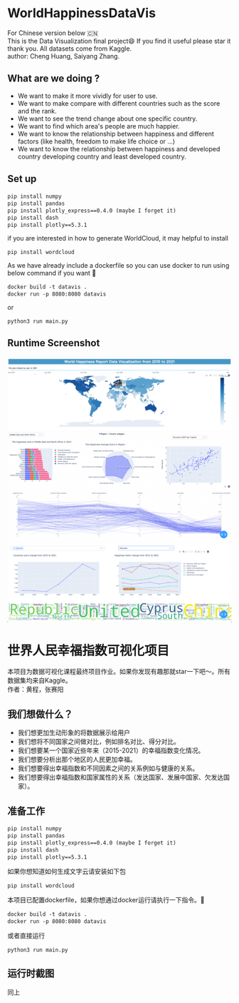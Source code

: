 # WorldHappinessDataVis
For Chinese version below :cn:  
This is the Data Visualization final project:smile:  If you find it useful please star it thank you.  All datasets come from Kaggle.  
author: Cheng Huang, Saiyang Zhang.   

## What are we doing ?
- We want to make it more vividly for user to use.
- We want to make compare with different countries such as the score and the rank.
- We want to see the trend change about one specific country.
- We want to find which area's people are much happier.
- We want to know the relationship between happiness and different factors (like health, freedom to make life choice or ...)
- We want to know the relationship between happiness and developed country developing country and least developed country.


## Set up
```
pip install numpy
pip install pandas
pip install plotly_express==0.4.0 (maybe I forget it)
pip install dash
pip install plotly==5.3.1
```
if you are interested in how to generate WorldCloud, it may helpful to install 
```
pip install wordcloud
```
As we have already include a dockerfile so you can use docker to run using below command if you want :thinking:	
```
docker build -t datavis .
docker run -p 8080:8080 datavis
```
or 
```
python3 run main.py
```

## Runtime Screenshot
![](./images/screenshot1_old.png)
![](./images/screenshot_old.png)
![](./images/screenshot3_old.png)


# 世界人民幸福指数可视化项目
本项目为数据可视化课程最终项目作业。如果你发现有趣那就star一下吧～。所有数据集均来自Kaggle。  
作者：黄程，张赛阳


## 我们想做什么？
- 我们想更加生动形象的将数据展示给用户
- 我们想将不同国家之间做对比，例如排名对比、得分对比。
- 我们想要某一个国家近些年来（2015-2021）的幸福指数变化情况。
- 我们想要分析出那个地区的人民更加幸福。
- 我们想要得出幸福指数和不同因素之间的关系例如与健康的关系。
- 我们想要得出幸福指数和国家属性的关系（发达国家、发展中国家、欠发达国家）。

## 准备工作
```
pip install numpy
pip install pandas
pip install plotly_express==0.4.0 (maybe I forget it)
pip install dash
pip install plotly==5.3.1
```
如果你想知道如何生成文字云请安装如下包
```
pip install wordcloud
```
本项目已配置dockerfile，如果你想通过docker运行请执行一下指令。:thinking:	
```
docker build -t datavis .
docker run -p 8080:8080 datavis
```
或者直接运行
```
python3 run main.py
```
## 运行时截图
同上

